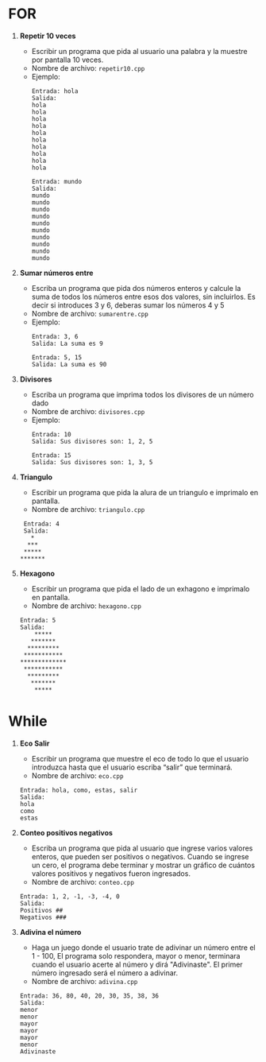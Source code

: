 # FOR

1. **Repetir 10 veces**
   - Escribir un programa que pida al usuario una palabra y la muestre por pantalla 10 veces.
   - Nombre de archivo: `repetir10.cpp`
   - Ejemplo:
     ```
     Entrada: hola
     Salida: 
     hola
     hola
     hola
     hola
     hola
     hola
     hola
     hola
     hola
     hola
     ```
     ```
     Entrada: mundo
     Salida:
     mundo
     mundo
     mundo
     mundo
     mundo
     mundo
     mundo
     mundo
     mundo
     mundo
     ```

1. **Sumar números entre**
   - Escriba un programa que pida dos números enteros y calcule la suma de todos los números entre esos dos valores, sin incluirlos. Es decir si introduces 3 y 6, deberas sumar los números 4 y 5
   - Nombre de archivo: `sumarentre.cpp`
   - Ejemplo:
     ```
     Entrada: 3, 6
     Salida: La suma es 9
     ```
     ```
     Entrada: 5, 15
     Salida: La suma es 90
     ```

1. **Divisores**
   - Escriba un programa que imprima todos los divisores de un número dado
   - Nombre de archivo: `divisores.cpp`
   - Ejemplo:
     ```
     Entrada: 10
     Salida: Sus divisores son: 1, 2, 5
     ```
     ```
     Entrada: 15
     Salida: Sus divisores son: 1, 3, 5
     ```

1. **Triangulo**
    - Escribir un programa que pida la alura de un triangulo e imprimalo en pantalla.
    - Nombre de archivo: `triangulo.cpp`
    ```
     Entrada: 4
     Salida:
       *
      ***
     *****
    *******
    ```

1. **Hexagono**
    - Escribir un programa que pida el lado de un exhagono e imprimalo en pantalla.
    - Nombre de archivo: `hexagono.cpp`    
    ```
    Entrada: 5
    Salida:
        *****
       *******
      *********
     ***********
    *************
     ***********
      *********
       *******
        *****
    ```

# While

1. **Eco Salir**
    - Escribir un programa que muestre el eco de todo lo que el usuario introduzca hasta que el usuario escriba “salir” que terminará.
    - Nombre de archivo: `eco.cpp`    
    ```
    Entrada: hola, como, estas, salir
    Salida:
    hola
    como
    estas
    ```

1. **Conteo positivos negativos**
    - Escriba un programa que pida al usuario que ingrese varios valores enteros, que pueden ser positivos o negativos. Cuando se ingrese un cero, el programa debe terminar y mostrar un gráfico de cuántos 
    valores positivos y negativos fueron ingresados.
    - Nombre de archivo: `conteo.cpp` 
    ```
    Entrada: 1, 2, -1, -3, -4, 0
    Salida: 
    Positivos ##
    Negativos ###
    ```

1. **Adivina el número** 
    - Haga un juego donde el usuario trate de adivinar un número entre el 1 - 100, El programa solo respondera, mayor o menor, terminara cuando el usuario acerte al número y dirá "Adivinaste".
        El primer número ingresado será el número a adivinar.
    - Nombre de archivo: `adivina.cpp` 
    ```
    Entrada: 36, 80, 40, 20, 30, 35, 38, 36
    Salida: 
    menor
    menor
    mayor
    mayor
    mayor
    menor
    Adivinaste
    ```
